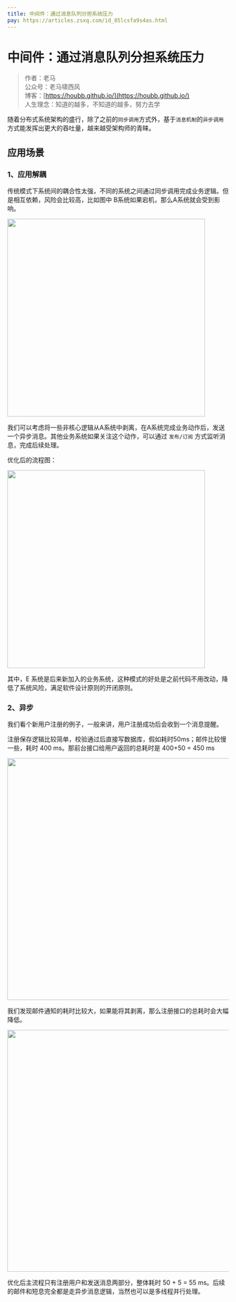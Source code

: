 ```yaml
---
title: 中间件：通过消息队列分担系统压力
pay: https://articles.zsxq.com/id_85lcsfa9s4as.html
---
```


# 中间件：通过消息队列分担系统压力

> 作者：老马
> <br/>公众号：老马啸西风
> <br/> 博客：[https://houbb.github.io/](https://houbb.github.io/)
> <br/> 人生理念：知道的越多，不知道的越多，努力去学


随着分布式系统架构的盛行，除了之前的`同步调用`方式外，基于`消息机制`的`异步调用`方式能发挥出更大的吞吐量，越来越受架构师的青睐。

## 应用场景

### 1、应用解耦

传统模式下系统间的耦合性太强，不同的系统之间通过同步调用完成业务逻辑。但是相互依赖，风险会比较高，比如图中 B系统如果宕机，那么A系统就会受到影响。

<div align="left">
    <img src="https://houbb.github.io/images/pay/arch/10-1.png" width="450px">
</div>

我们可以考虑将一些非核心逻辑从A系统中剥离，在A系统完成业务动作后，发送一个异步消息。其他业务系统如果关注这个动作，可以通过 `发布/订阅` 方式监听消息，完成后续处理。

优化后的流程图：

<div align="left">
    <img src="https://houbb.github.io/images/pay/arch/10-2.png" width="450px">
</div>


其中，E 系统是后来新加入的业务系统，这种模式的好处是之前代码不用改动，降低了系统风险，满足软件设计原则的开闭原则。

### 2、异步

我们看个新用户注册的例子，一般来讲，用户注册成功后会收到一个消息提醒。

注册保存逻辑比较简单，校验通过后直接写数据库，假如耗时50ms；邮件比较慢一些，耗时 400 ms。那前台接口给用户返回的总耗时是 400+50 = 450 ms


<div align="left">
    <img src="https://houbb.github.io/images/pay/arch/10-3.png" width="550px">
</div>


我们发现邮件通知的耗时比较大，如果能将其剥离，那么注册接口的总耗时会大幅降低。

<div align="left">
    <img src="https://houbb.github.io/images/pay/arch/10-4.png" width="550px">
</div>

优化后主流程只有注册用户和发送消息两部分，整体耗时 50 + 5 = 55 ms。后续的邮件和短息完全都是走异步消息逻辑，当然也可以是多线程并行处理。